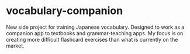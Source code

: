 # vocabulary-companion
New side project for training Japanese vocabulary. Designed to work as a companion app to textbooks and grammar-teaching apps. My focus is on creating more difficult flashcard exercises than what is currently on the market.
